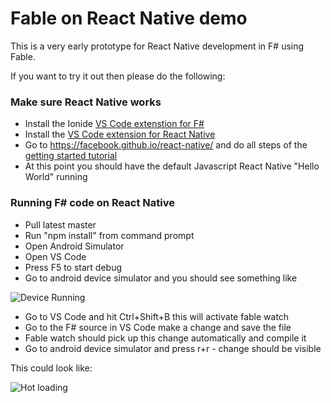 # Fable on React Native demo

This is a very early prototype for React Native development in F# using Fable.

If you want to try it out then please do the following:

### Make sure React Native works

* Install the Ionide [VS Code extenstion for F#](https://github.com/ionide/ionide-vscode-fsharp)
* Install the [VS Code extension for React Native](https://github.com/Microsoft/vscode-react-native)
* Go to https://facebook.github.io/react-native/ and do all steps of the [getting started tutorial](https://facebook.github.io/react-native/docs/getting-started.html#content) 
* At this point you should have the default Javascript React Native "Hello World" running

### Running F# code on React Native

* Pull latest master
* Run "npm install" from command prompt
* Open Android Simulator
* Open VS Code
* Press F5 to start debug
* Go to android device simulator and you should see something like

![Device Running](https://cloud.githubusercontent.com/assets/57396/17247642/e46d3452-5594-11e6-92de-afd68ea9cde2.png)

* Go to VS Code and hit Ctrl+Shift+B this will activate fable watch 
* Go to the F# source in VS Code make a change and save the file
* Fable watch should pick up this change automatically and compile it
* Go to android device simulator and press r+r - change should be visible

This could look like:

![Hot loading](https://cloud.githubusercontent.com/assets/57396/17248364/5f88f0b8-559a-11e6-95cc-774664d266e7.gif)